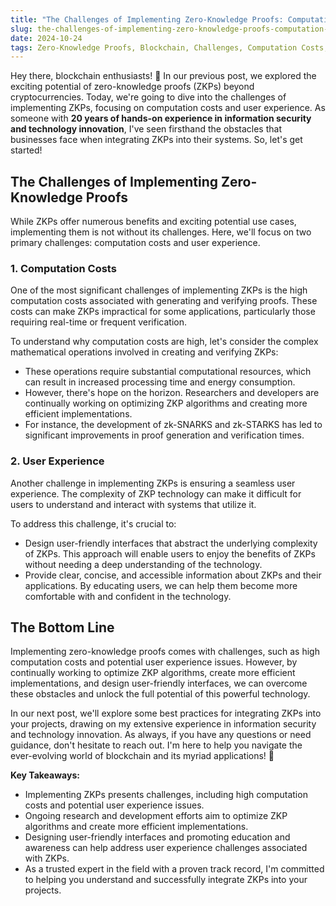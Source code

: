 ```yaml
---
title: "The Challenges of Implementing Zero-Knowledge Proofs: Computation Costs and User Experience"
slug: the-challenges-of-implementing-zero-knowledge-proofs-computation-costs-and-user-experience
date: 2024-10-24
tags: Zero-Knowledge Proofs, Blockchain, Challenges, Computation Costs, User Experience
---
```


Hey there, blockchain enthusiasts! 🚀 In our previous post, we explored the exciting potential of zero-knowledge proofs (ZKPs) beyond cryptocurrencies. Today, we're going to dive into the challenges of implementing ZKPs, focusing on computation costs and user experience. As someone with **20 years of hands-on experience in information security and technology innovation**, I've seen firsthand the obstacles that businesses face when integrating ZKPs into their systems. So, let's get started!

## The Challenges of Implementing Zero-Knowledge Proofs

While ZKPs offer numerous benefits and exciting potential use cases, implementing them is not without its challenges. Here, we'll focus on two primary challenges: computation costs and user experience.

### 1. Computation Costs

One of the most significant challenges of implementing ZKPs is the high computation costs associated with generating and verifying proofs. These costs can make ZKPs impractical for some applications, particularly those requiring real-time or frequent verification. 

To understand why computation costs are high, let's consider the complex mathematical operations involved in creating and verifying ZKPs:

- These operations require substantial computational resources, which can result in increased processing time and energy consumption.
- However, there's hope on the horizon. Researchers and developers are continually working on optimizing ZKP algorithms and creating more efficient implementations.
- For instance, the development of zk-SNARKS and zk-STARKS has led to significant improvements in proof generation and verification times.

### 2. User Experience

Another challenge in implementing ZKPs is ensuring a seamless user experience. The complexity of ZKP technology can make it difficult for users to understand and interact with systems that utilize it.

To address this challenge, it's crucial to:

- Design user-friendly interfaces that abstract the underlying complexity of ZKPs. This approach will enable users to enjoy the benefits of ZKPs without needing a deep understanding of the technology.
- Provide clear, concise, and accessible information about ZKPs and their applications. By educating users, we can help them become more comfortable with and confident in the technology.

## The Bottom Line

Implementing zero-knowledge proofs comes with challenges, such as high computation costs and potential user experience issues. However, by continually working to optimize ZKP algorithms, create more efficient implementations, and design user-friendly interfaces, we can overcome these obstacles and unlock the full potential of this powerful technology.

In our next post, we'll explore some best practices for integrating ZKPs into your projects, drawing on my extensive experience in information security and technology innovation. As always, if you have any questions or need guidance, don't hesitate to reach out. I'm here to help you navigate the ever-evolving world of blockchain and its myriad applications! 🌟

**Key Takeaways:**
- Implementing ZKPs presents challenges, including high computation costs and potential user experience issues.
- Ongoing research and development efforts aim to optimize ZKP algorithms and create more efficient implementations.
- Designing user-friendly interfaces and promoting education and awareness can help address user experience challenges associated with ZKPs.
- As a trusted expert in the field with a proven track record, I'm committed to helping you understand and successfully integrate ZKPs into your projects.